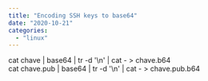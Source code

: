 ```yaml
---
title: "Encoding SSH keys to base64"
date: "2020-10-21"
categories: 
  - "linux"
---
```


cat chave | base64 | tr -d '\\n' | cat - > chave.b64  
cat chave.pub | base64 | tr -d '\\n' | cat - > chave.pub.b64
